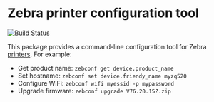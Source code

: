 Zebra printer configuration tool
================================

[![Build Status](https://travis-ci.org/unipartdigital/zebconf.svg?branch=master)](https://travis-ci.org/unipartdigital/zebconf)

This package provides a command-line configuration tool for Zebra
[printers](https://www.zebra.com/gb/en/products/printers.html).  For
example:

* Get product name: `zebconf get device.product_name`
* Set hostname: `zebconf set device.friendy_name myzq520`
* Configure WiFi: `zebconf wifi myessid -p mypassword`
* Upgrade firmware: `zebconf upgrade V76.20.15Z.zip`
